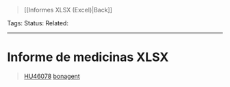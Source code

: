 > [[Informes XLSX (Excel)|Back]]

Tags: 
Status: 
Related: 

___

# Informe de medicinas XLSX

> [HU46078](https://odoo.puntsistemes.com/web#id=46078&model=project.task&view_type=form&cids=1&menu_id=979)
> [bonagent](https://github.com/puntsistemes/bona-gent_odoo/pull/43/commits/47e8eb00f793873b75e65fd905079996eee73dda)

